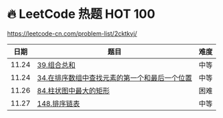 # 🔥 LeetCode 热题 HOT 100

https://leetcode-cn.com/problem-list/2cktkvj/

| 日期  | 题目                                                                                                       | 难度 |
| ----- | ---------------------------------------------------------------------------------------------------------- | ---- |
| 11.24 | [39.组合总和](./record/39.组合总和.md)                                                                     | 中等 |
| 11.24 | [34.在排序数组中查找元素的第一个和最后一个位置](./record/34.在排序数组中查找元素的第一个和最后一个位置.md) | 中等 |
| 11.26 | [84.柱状图中最大的矩形](./record/84.柱状图中最大的矩形.md)                                                 | 困难 |
| 11.27 | [148.排序链表](./record/148.排序链表.md)                                                                   | 中等 |
